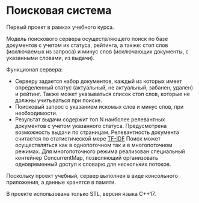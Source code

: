 # Поисковая система
Первый проект в рамках учебного курса.

Модель поискового сервера осуществляющего поиск по базе документов с учетом их статуса, рейтинга, а также: стоп слов (исключаемых из запроса) и минус слов (исключающих документы, с указанными словами, из выдачи).

Функционал сервера:
- Серверу задается набор документов, каждый из которых имеет определенный статус (актуальный, не актуальный, забанен, удален) и рейтинг. Также может указываться список стоп слов, которые не должны учитываться при поиске.
- Поисковый запрос с указанием искомых слов и минус слов, при необходимости.
- Результат выдачи содержит топ N наиболее релевантных документов с учетом указанного статуса. Предусмотрена возможность выдачи по страницам. Релевантность документа считается по статистической мере [TF-IDF](https://ru.wikipedia.org/wiki/TF-IDF)
Поиск может осуществляться как в однопоточном так и в многопоточном режимах. Для многопоточного режима реализован специальный контейнер ConcurrentMap, позволяющий организовать одновременный доступ к словарю для нескольких потоков.

Поскольку проект учебный, сервер выполнен в виде консольного приложения, а данные хранятся в памяти.

В проекте использована только STL, версия языка С++17.
